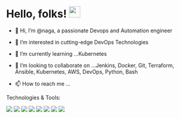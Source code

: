 # Hello, folks! <img src="https://raw.githubusercontent.com/MartinHeinz/MartinHeinz/master/wave.gif" width="30px">

- 👋 Hi, I’m @naga, a passionate Devops and Automation engineer

- 👀 I’m interested in cutting-edge DevOps Technologies
- 🌱 I’m currently learning ...Kubernetes
- 💞️ I’m looking to collaborate on ...Jenkins, Docker, Git, Terraform, Ansible, Kubernetes, AWS, DevOps, Python, Bash
- 📫 How to reach me ...

Technologies & Tools:

![](https://img.shields.io/badge/OS-Linux-informational?style=flat&logo=<LOGO_NAME>&logoColor=white&color=2bbc8a)
![](https://img.shields.io/badge/Editor-Atom/VisualStudio-informational?style=flat&logo=<LOGO_NAME>&logoColor=white&color=2bbc8a)
![](https://img.shields.io/badge/Shell-Bash-informational?style=flat&logo=<LOGO_NAME>&logoColor=white&color=2bbc8a)
![](https://img.shields.io/badge/Tools-Docker-informational?style=flat&logo=<LOGO_NAME>&logoColor=white&color=2bbc8a)
![](https://img.shields.io/badge/Tools-Jenkins-informational?style=flat&logo=<LOGO_NAME>&logoColor=white&color=2bbc8a)
![](https://img.shields.io/badge/Tools-Ansible-informational?style=flat&logo=<LOGO_NAME>&logoColor=white&color=2bbc8a)
![](https://img.shields.io/badge/Tools-Terraform-informational?style=flat&logo=<LOGO_NAME>&logoColor=white&color=2bbc8a)
![](https://img.shields.io/badge/Cloud-AWS-informational?style=flat&logo=<LOGO_NAME>&logoColor=white&color=2bbc8a)
<!---
srinivas325/srinivas325 is a ✨ special ✨ repository because its `README.md` (this file) appears on your GitHub profile.
You can click the Preview link to take a look at your changes.
--->
